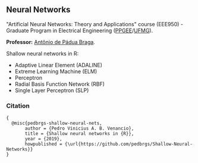 ## Neural Networks
"Artificial Neural Networks: Theory and Applications" course (EEE950) - Graduate Program in Electrical Engineering ([PPGEE](https://www.ppgee.ufmg.br/indexi.php)/[UFMG](https://ufmg.br/international-visitors)). 

**Professor:** [Antônio de Pádua Braga](http://www.cpdee.ufmg.br/~apbraga/index.html).

Shallow neural networks in R:


- Adaptive Linear Element (ADALINE)
- Extreme Learning Machine (ELM)
- Perceptron
- Radial Basis Function Network (RBF)
- Single Layer Perceptron (SLP)

### Citation

```
{
  @misc{pedbrgs-shallow-neural-nets,
       author = {Pedro Vinicius A. B. Venancio},
       title = {Shallow neural networks in {R}},
       year = {2019},
       howpublished = {\url{https://github.com/pedbrgs/Shallow-Neural-Networks}}
}
